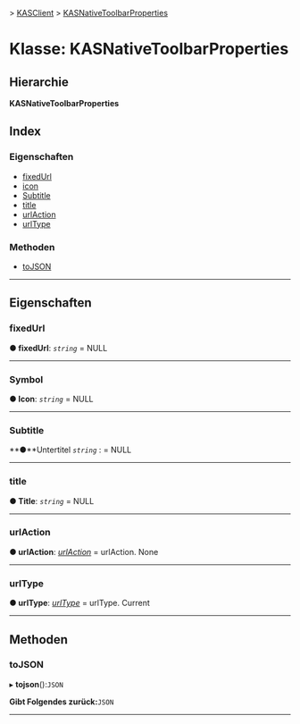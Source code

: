 [](../README.md) > [KASClient](../modules/kasclient.md) > [KASNativeToolbarProperties](../classes/kasclient.kasnativetoolbarproperties.md)

# <a name="class-kasnativetoolbarproperties"></a>Klasse: KASNativeToolbarProperties

## <a name="hierarchy"></a>Hierarchie

**KASNativeToolbarProperties**

## <a name="index"></a>Index 

### <a name="properties"></a>Eigenschaften

* [fixedUrl](kasclient.kasnativetoolbarproperties.md#fixedurl)
* [icon](kasclient.kasnativetoolbarproperties.md#icon)
* [Subtitle](kasclient.kasnativetoolbarproperties.md#subtitle)
* [title](kasclient.kasnativetoolbarproperties.md#title)
* [urlAction](kasclient.kasnativetoolbarproperties.md#urlaction)
* [urlType](kasclient.kasnativetoolbarproperties.md#urltype)
### <a name="methods"></a>Methoden

* [toJSON](kasclient.kasnativetoolbarproperties.md#tojson)

---

## <a name="properties"></a>Eigenschaften

<a id="fixedurl"></a>

###  <a name="fixedurl"></a>fixedUrl

**● fixedUrl**: *`string`* = NULL

___

<a id="icon"></a>

###  <a name="icon"></a>Symbol

**● Icon**: *`string`* = NULL

___

<a id="subtitle"></a>

###  <a name="subtitle"></a>Subtitle

**●**Untertitel *`string`* : = NULL

___

<a id="title"></a>

###  <a name="title"></a>title

**● Title**: *`string`* = NULL

___

<a id="urlaction"></a>

###  <a name="urlaction"></a>urlAction

**● urlAction**: *[urlAction](../enums/kasclient.urlaction.md)* = urlAction. None

___

<a id="urltype"></a>

###  <a name="urltype"></a>urlType

**● urlType**: *[urlType](../enums/kasclient.urltype.md)* = urlType. Current

___

## <a name="methods"></a>Methoden

<a id="tojson"></a>

###  <a name="tojson"></a>toJSON

▸ **tojson**():`JSON`

**Gibt Folgendes zurück:**`JSON`

___

